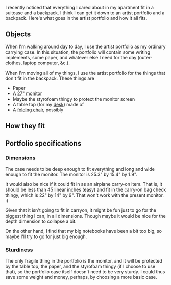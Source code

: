 I recently noticed that everything I cared about in my apartment
fit in a suitcase and a backpack. I think I can get it down to an
artist portfolio and a backpack. Here's what goes in the artist
portfolio and how it all fits.

## Objects
When I'm walking around day to day, I use the artist portfolio
as my ordinary carrying case. In this situation, the portfolio
will contain some writing implements, some paper, and whatever
else I need for the day (outer-clothes, laptop computer, &c.).

When I'm moving all of my things, I use the artist portfolio for
the things that don't fit in the backpack. These things are

* Paper
* A [27" monitor](http://www.newegg.com/Product/Product.aspx?Item=N82E16824005419)
* Maybe the styrofoam thingy to protect the monitor screen
* A table top (for my [desk](/!/desk)) made of
* A [folding chair](http://www.bjindustriesinc.com/backjack-chairs.htm), possibly

## How they fit


## Portfolio specifications

### Dimensions
The case needs to be deep enough to fit everything and long and
wide enough to fit the monitor. The monitor is 25.3" by 15.4" by 1.9".

It would also be nice if it could fit in as an airplane carry-on
item. That is, it should be less than 45 linear inches (easy) and
fit in the carry-on bag check thingy, which is 22" by 14" by 9".
That won't work with the present monitor. :(

Given that it isn't going to fit in carryon, it might be fun just
to go for the biggest thing I can, in all dimensions. Though maybe
it would be nice for the depth dimension to collapse a bit.

On the other hand, I find that my big notebooks have been a bit too
big, so maybe I'll try to go for just big enough.

### Sturdiness
The only fragile thing in the portfolio is the monitor, and it
will be protected by the table top, the paper, and the styrofoam
thingy (if I choose to use that), so the portfolio case itself
doesn't need to be very sturdy. I could thus save some weight and
money, perhaps, by choosing a more basic case.
